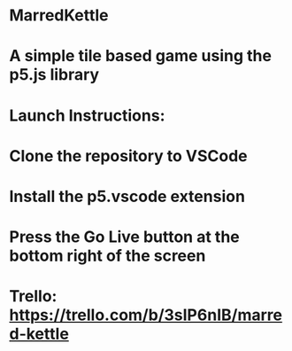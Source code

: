 # MarredKettle
# A simple tile based game using the p5.js library
#
# Launch Instructions:
# Clone the repository to VSCode
# Install the p5.vscode extension
# Press the Go Live button at the bottom right of the screen
#
# Trello: https://trello.com/b/3sIP6nIB/marred-kettle
